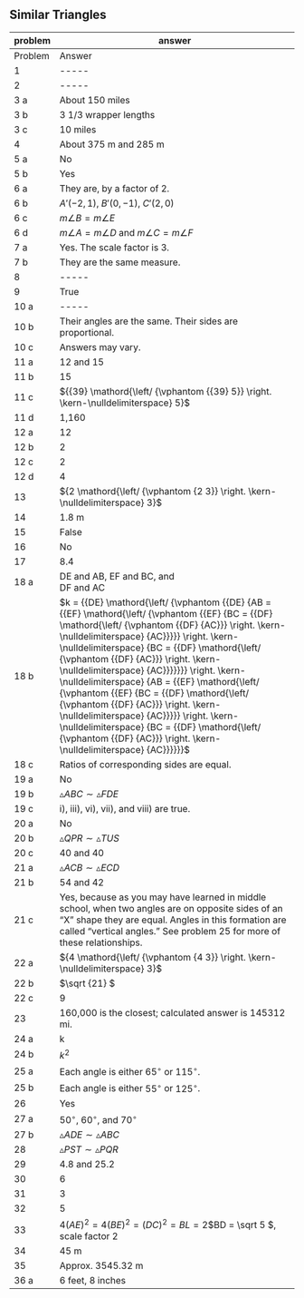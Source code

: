 
## Similar Triangles


|problem|answer|
|-------|------|
|Problem|Answer|
|1|-----|
|2|-----|
|3 a|About 150 miles|
|3 b|3 1/3 wrapper lengths|
|3 c|10 miles|
|4|About 375 m and 285 m|
|5 a|No|
|5 b|Yes|
|6 a|They are, by a factor of 2.|
|6 b|<span>$A'\left( { - 2,1} \right)$</span>, <span>$B'\left( {0, - 1} \right)$</span>, <span>$C'\left( {2,0} \right)$</span>|
|6 c|<span>$m\angle B = m\angle E$</span>|
|6 d|<span>$m\angle A = m\angle D$</span> and <span>$m\angle C = m\angle F$</span>|
|7 a|Yes. The scale factor is 3.|
|7 b|They are the same measure.|
|8|-----|
|9|True|
|10 a|-----|
|10 b|Their angles are the same. Their sides are proportional.|
|10 c|Answers may vary.|
|11 a|12 and 15|
|11 b|15|
|11 c|<span>${{39} \mathord{\left/ {\vphantom {{39} 5}} \right. \kern-\nulldelimiterspace} 5}$</span>|
|11 d|1,160|
|12 a|12|
|12 b|2|
|12 c|2|
|12 d|4|
|13|<span>${2 \mathord{\left/ {\vphantom {2 3}} \right. \kern-\nulldelimiterspace} 3}$</span>|
|14|1.8 m|
|15|False|
|16|No|
|17|8.4|
|18 a|DE and AB, EF and BC, and <br>DF and AC|
|18 b|<span>$k = {{DE} \mathord{\left/ {\vphantom {{DE} {AB = {{EF} \mathord{\left/ {\vphantom {{EF} {BC = {{DF} \mathord{\left/ {\vphantom {{DF} {AC}}} \right. \kern-\nulldelimiterspace} {AC}}}}} \right. \kern-\nulldelimiterspace} {BC = {{DF} \mathord{\left/ {\vphantom {{DF} {AC}}} \right. \kern-\nulldelimiterspace} {AC}}}}}}} \right. \kern-\nulldelimiterspace} {AB = {{EF} \mathord{\left/ {\vphantom {{EF} {BC = {{DF} \mathord{\left/ {\vphantom {{DF} {AC}}} \right. \kern-\nulldelimiterspace} {AC}}}}} \right. \kern-\nulldelimiterspace} {BC = {{DF} \mathord{\left/ {\vphantom {{DF} {AC}}} \right. \kern-\nulldelimiterspace} {AC}}}}}}$</span>|
|18 c|Ratios of corresponding sides are equal.|
|19 a|No|
|19 b|<span>$\vartriangle ABC \sim \vartriangle FDE$</span>|
|19 c|i), iii), vi), vii), and viii) are true.|
|20 a|No|
|20 b|<span>$\vartriangle QPR \sim \vartriangle TUS$</span>|
|20 c|40 and 40|
|21 a|<span>$\vartriangle ACB \sim \vartriangle ECD$</span>|
|21 b|54 and 42|
|21 c|Yes, because as you may have learned in middle school, when two angles are on opposite sides of an “X” shape they are equal. Angles in this formation are called “vertical angles.” See problem 25 for more of these relationships.|
|22 a|<span>${4 \mathord{\left/ {\vphantom {4 3}} \right. \kern-\nulldelimiterspace} 3}$</span>|
|22 b|<span>$\sqrt {21} $</span>|
|22 c|9|
|23|160,000 is the closest; calculated answer is 145312 mi.|
|24 a|k|
|24 b|<span>${k^2}$</span>|
|25 a|Each angle is either <span>${65^ \circ }$</span> or <span>${115^ \circ }$</span>.|
|25 b|Each angle is either <span>${55^ \circ }$</span> or <span>${125^ \circ }$</span>.|
|26|Yes|
|27 a|<span>${50^ \circ }$</span>, <span>${60^ \circ }$</span>, and <span>${70^ \circ }$</span>|
|27 b|<span>$\vartriangle ADE \sim \vartriangle ABC$</span>|
|28|<span>$\vartriangle PST \sim \vartriangle PQR$</span>|
|29|4.8 and 25.2|
|30|6|
|31|3|
|32|5|
|33|<span>$4{\left( {AE} \right)^2} = 4{\left( {BE} \right)^2} = {\left( {DC} \right)^2} = BL = 2$</span><span>$BD = \sqrt 5 $</span>, scale factor 2|
|34|45 m|
|35|Approx. 3545.32 m|
|36 a|6 feet, 8 inches|
